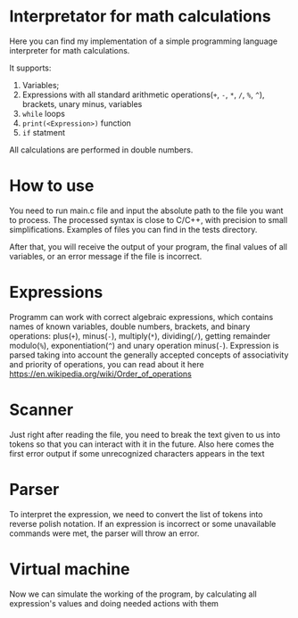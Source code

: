 # Interpretator for math calculations

Here you can find my implementation of a simple programming language interpreter for math calculations. 

It supports:
1) Variables;
2) Expressions with all standard arithmetic operations(`+`, `-`, `*`, `/`, `%`, `^`), brackets, unary minus, variables
3) `while` loops
4) `print(<Expression>)` function
5) `if` statment

All calculations are performed in double numbers. 
# How to use
  You need to run main.c file and input the absolute path to the file you want to process. The processed syntax is close to C/C++, with precision to small simplifications. Examples of files you can find in the tests directory. 
  
  After that, you will receive the output of your program, the final values of all variables, or an error message if the file is incorrect.

  
# Expressions
Programm can work with correct algebraic expressions, which contains names of known variables, double numbers, brackets, and binary operations: plus(`+`), minus(`-`), multiply(`*`), dividing(`/`), getting remainder modulo(`%`), exponentiation(`^`) and unary operation minus(`-`). Expression is parsed taking into account the generally accepted concepts of associativity and priority of operations, you can read about it here https://en.wikipedia.org/wiki/Order_of_operations
 
# Scanner 
Just right after reading the file, you need to break the text given to us into tokens so that you can interact with it in the future. 
Also here comes the first error output if some unrecognized characters appears in the text
  
# Parser
 
To interpret the expression, we need to convert the list of tokens into reverse polish notation. If an expression is incorrect or some unavailable commands were met, the parser will throw an error.
  
# Virtual machine
 Now we can simulate the working of the program, by calculating all expression's values and doing needed actions with them
  
  

  

